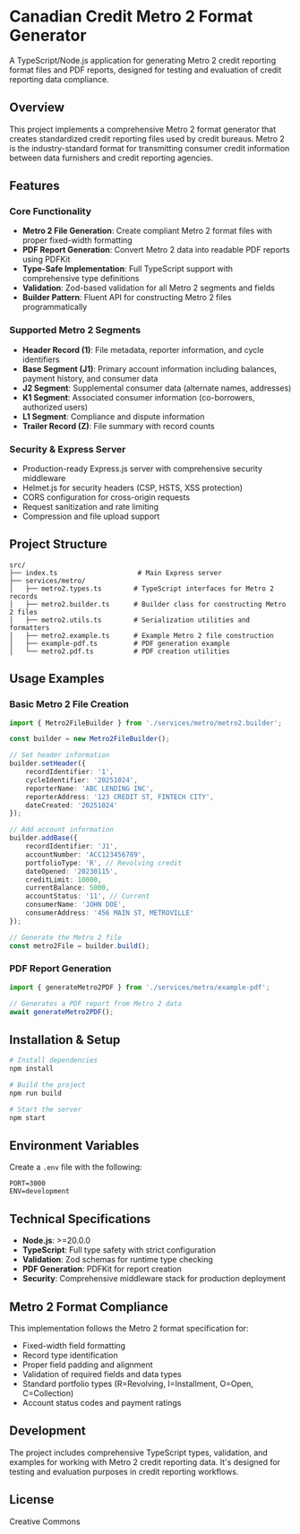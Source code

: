 # Canadian Credit Metro 2 Format Generator

A TypeScript/Node.js application for generating Metro 2 credit reporting format files and PDF reports, designed for testing and evaluation of credit reporting data compliance.

## Overview

This project implements a comprehensive Metro 2 format generator that creates standardized credit reporting files used by credit bureaus. Metro 2 is the industry-standard format for transmitting consumer credit information between data furnishers and credit reporting agencies.

## Features

### Core Functionality
- **Metro 2 File Generation**: Create compliant Metro 2 format files with proper fixed-width formatting
- **PDF Report Generation**: Convert Metro 2 data into readable PDF reports using PDFKit
- **Type-Safe Implementation**: Full TypeScript support with comprehensive type definitions
- **Validation**: Zod-based validation for all Metro 2 segments and fields
- **Builder Pattern**: Fluent API for constructing Metro 2 files programmatically

### Supported Metro 2 Segments
- **Header Record (1)**: File metadata, reporter information, and cycle identifiers
- **Base Segment (J1)**: Primary account information including balances, payment history, and consumer data
- **J2 Segment**: Supplemental consumer data (alternate names, addresses)
- **K1 Segment**: Associated consumer information (co-borrowers, authorized users)
- **L1 Segment**: Compliance and dispute information
- **Trailer Record (Z)**: File summary with record counts

### Security & Express Server
- Production-ready Express.js server with comprehensive security middleware
- Helmet.js for security headers (CSP, HSTS, XSS protection)
- CORS configuration for cross-origin requests
- Request sanitization and rate limiting
- Compression and file upload support

## Project Structure

```
src/
├── index.ts                    # Main Express server
├── services/metro/
│   ├── metro2.types.ts        # TypeScript interfaces for Metro 2 records
│   ├── metro2.builder.ts      # Builder class for constructing Metro 2 files
│   ├── metro2.utils.ts        # Serialization utilities and formatters
│   ├── metro2.example.ts      # Example Metro 2 file construction
│   ├── example-pdf.ts         # PDF generation example
│   └── metro2.pdf.ts          # PDF creation utilities
```

## Usage Examples

### Basic Metro 2 File Creation

```typescript
import { Metro2FileBuilder } from './services/metro/metro2.builder';

const builder = new Metro2FileBuilder();

// Set header information
builder.setHeader({
    recordIdentifier: '1',
    cycleIdentifier: '20251024',
    reporterName: 'ABC LENDING INC',
    reporterAddress: '123 CREDIT ST, FINTECH CITY',
    dateCreated: '20251024'
});

// Add account information
builder.addBase({
    recordIdentifier: 'J1',
    accountNumber: 'ACC123456789',
    portfolioType: 'R', // Revolving credit
    dateOpened: '20230115',
    creditLimit: 10000,
    currentBalance: 5000,
    accountStatus: '11', // Current
    consumerName: 'JOHN DOE',
    consumerAddress: '456 MAIN ST, METROVILLE'
});

// Generate the Metro 2 file
const metro2File = builder.build();
```

### PDF Report Generation

```typescript
import { generateMetro2PDF } from './services/metro/example-pdf';

// Generates a PDF report from Metro 2 data
await generateMetro2PDF();
```

## Installation & Setup

```bash
# Install dependencies
npm install

# Build the project
npm run build

# Start the server
npm start
```

## Environment Variables

Create a `.env` file with the following:

```
PORT=3000
ENV=development
```

## Technical Specifications

- **Node.js**: >=20.0.0
- **TypeScript**: Full type safety with strict configuration
- **Validation**: Zod schemas for runtime type checking
- **PDF Generation**: PDFKit for report creation
- **Security**: Comprehensive middleware stack for production deployment

## Metro 2 Format Compliance

This implementation follows the Metro 2 format specification for:
- Fixed-width field formatting
- Record type identification
- Proper field padding and alignment
- Validation of required fields and data types
- Standard portfolio types (R=Revolving, I=Installment, O=Open, C=Collection)
- Account status codes and payment ratings

## Development

The project includes comprehensive TypeScript types, validation, and examples for working with Metro 2 credit reporting data. It's designed for testing and evaluation purposes in credit reporting workflows.

## License

Creative Commons
